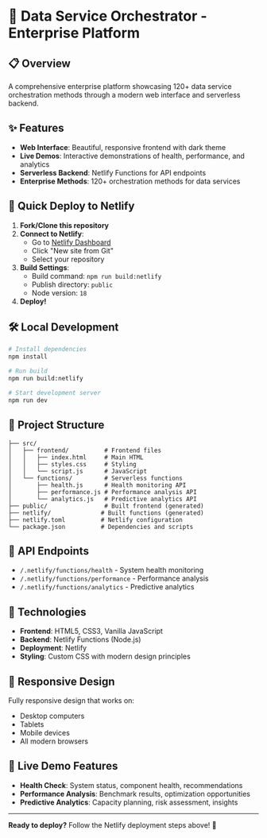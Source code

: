 # 🚀 Data Service Orchestrator - Enterprise Platform

## 📋 Overview

A comprehensive enterprise platform showcasing 120+ data service orchestration methods through a modern web interface and serverless backend.

## ✨ Features

- **Web Interface**: Beautiful, responsive frontend with dark theme
- **Live Demos**: Interactive demonstrations of health, performance, and analytics
- **Serverless Backend**: Netlify Functions for API endpoints
- **Enterprise Methods**: 120+ orchestration methods for data services

## 🚀 Quick Deploy to Netlify

1. **Fork/Clone this repository**
2. **Connect to Netlify**:
   - Go to [Netlify Dashboard](https://app.netlify.com)
   - Click "New site from Git"
   - Select your repository
3. **Build Settings**:
   - Build command: `npm run build:netlify`
   - Publish directory: `public`
   - Node version: `18`
4. **Deploy!**

## 🛠️ Local Development

```bash
# Install dependencies
npm install

# Run build
npm run build:netlify

# Start development server
npm run dev
```

## 📁 Project Structure

```
├── src/
│   ├── frontend/          # Frontend files
│   │   ├── index.html     # Main HTML
│   │   ├── styles.css     # Styling
│   │   └── script.js      # JavaScript
│   └── functions/         # Serverless functions
│       ├── health.js      # Health monitoring API
│       ├── performance.js # Performance analysis API
│       └── analytics.js   # Predictive analytics API
├── public/                # Built frontend (generated)
├── netlify/              # Built functions (generated)
├── netlify.toml          # Netlify configuration
└── package.json          # Dependencies and scripts
```

## 🔧 API Endpoints

- `/.netlify/functions/health` - System health monitoring
- `/.netlify/functions/performance` - Performance analysis
- `/.netlify/functions/analytics` - Predictive analytics

## 🎨 Technologies

- **Frontend**: HTML5, CSS3, Vanilla JavaScript
- **Backend**: Netlify Functions (Node.js)
- **Deployment**: Netlify
- **Styling**: Custom CSS with modern design principles

## 📱 Responsive Design

Fully responsive design that works on:
- Desktop computers
- Tablets
- Mobile devices
- All modern browsers

## 🚀 Live Demo Features

- **Health Check**: System status, component health, recommendations
- **Performance Analysis**: Benchmark results, optimization opportunities
- **Predictive Analytics**: Capacity planning, risk assessment, insights

---

**Ready to deploy?** Follow the Netlify deployment steps above! 🎯
